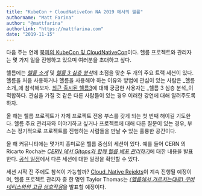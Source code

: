 ```yaml
---
title: "KubeCon + CloudNativeCon NA 2019 에서의 헬름"
authorname: "Matt Farina"
author: "@mattfarina"
authorlink: "https://mattfarina.com"
date: "2019-11-15"
---
```


다음 주는 연례 [북피의 KubeCon 및 CloudNativeCon](https://events19.linuxfoundation.org/events/kubecon-cloudnativecon-north-america-2019/)이다.
헬름 프로젝트와 관리자는 몇 가지 일을 진행하고 있으며 여러분을 초대하고 싶다.

헬름에는 [_헬름 소개_](https://sched.co/UajI) 및 [_헬름 3 심층 분석_](https://sched.co/Uagg)에 초점을 맞춘 두 개의 주요 트랙 세션이 있다.
헬름을 처음 사용하거나 헬름을 사용해야 하는 이유와 방법에 관심이 있는 사람은 _헬름 소개_에 참석해보자.
[최근 출시된 헬름3](https://helm.sh/blog/helm-3-released/)에 대해 궁금한 사용자는 _헬름 3 심층 분석_이 적합하다.
관심을 가질 것 같은 다른 사람들이 있는 경우 이러한 강연에 대해 알려주도록 하자.

올 해는 헬름 프로젝트가 자체 프로젝트 전용 부스를 갖게 되는 첫 번째 해이길 기도한다.
헬름 주요 관리자와 이야기하고 싶거나 프로젝트에 대해 다른 질문이 있는 경우,
부스는 정기적으로 프로젝트를 진행하는 사람들을 만날 수 있는 훌륭한 공간이다.

올 해 커뮤니티에는 몇가지 흥미로운 헬름 중심의 세션이 있다.
예를 들어 CERN 의 Ricarto Rocha는 [_CERN 에서 Gitops와 함께 헬름 배포 관리하기_](https://sched.co/UabD)에 대한 내용을 발표한다.
[공식 일정](https://events19.linuxfoundation.org/events/kubecon-cloudnativecon-north-america-2019/schedule/)에서
다른 세션에 대한 일정을 확인할 수 있다.

세션 시작 전 주에도 참석이 가능할까?
[Cloud_Native Rejekts](https://cloud-native.rejekts.io/)이 계속 진행될 예정이며,
헬름 프로젝트 관리자 중 한 명인 Taylor Thomas는 [_(헬름에서 가르치는대로) 쿠버네티스와의 고급 상호작용_](https://cfp.cloud-native.rejekts.io/cloud-native-rejekts-na-2019/talk/SQ9DWX/)을 발표할 예정이다.

